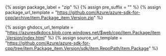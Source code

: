 {% assign package_label = "zip" %}
{% assign pre_suffix = "" %}
{% assign package_url_template = "https://github.com/Azure/azure-sdk-for-cpp/archive/item.Package_item.Version.zip" %}
<!--{% assign msdocs_url_template = "https://docs.microsoft.com/cpp/api/overview/azure/item.TrimmedPackage-readme" %}-->
{% assign ghdocs_url_template = "https://azuresdkdocs.blob.core.windows.net/$web/cpp/item.Package/item.Version/index.html" %}
{% assign source_url_template = "https://github.com/Azure/azure-sdk-for-cpp/tree/item.Package_item.Version/sdk/item.RepoPath/item.Package" %}
